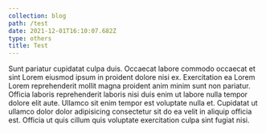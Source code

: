 ```yaml
---
collection: blog
path: /test
date: 2021-12-01T16:10:07.682Z
type: others
title: Test
---
```


<!--StartFragment-->

Sunt pariatur cupidatat culpa duis. Occaecat labore commodo occaecat et sint Lorem eiusmod ipsum in proident dolore nisi ex. Exercitation ea Lorem Lorem reprehenderit mollit magna proident anim minim sunt non pariatur. Officia laboris reprehenderit laboris nisi duis enim ut labore nulla tempor dolore elit aute. Ullamco sit enim tempor est voluptate nulla et. Cupidatat ut ullamco dolor dolor adipisicing consectetur sit do ea velit in aliquip officia est. Officia ut quis cillum quis voluptate exercitation culpa sint fugiat nisi.

<!--EndFragment-->
